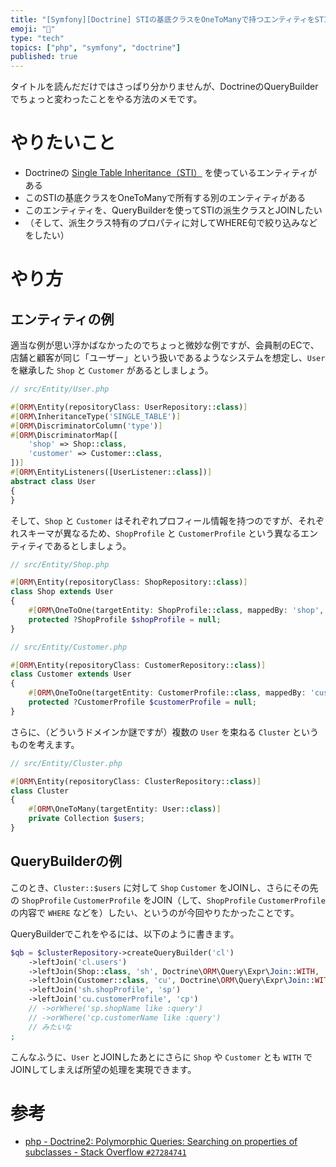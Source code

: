 ```yaml
---
title: "[Symfony][Doctrine] STIの基底クラスをOneToManyで持つエンティティをSTIの派生クラスとJOINする"
emoji: "🎻"
type: "tech"
topics: ["php", "symfony", "doctrine"]
published: true
---
```


タイトルを読んだだけではさっぱり分かりませんが、DoctrineのQueryBuilderでちょっと変わったことをやる方法のメモです。

# やりたいこと

* Doctrineの [Single Table Inheritance（STI）](https://www.doctrine-project.org/projects/doctrine-orm/en/2.7/reference/inheritance-mapping.html#single-table-inheritance) を使っているエンティティがある
* このSTIの基底クラスをOneToManyで所有する別のエンティティがある
* このエンティティを、QueryBuilderを使ってSTIの派生クラスとJOINしたい
* （そして、派生クラス特有のプロパティに対してWHERE句で絞り込みなどをしたい）

# やり方

## エンティティの例

適当な例が思い浮かばなかったのでちょっと微妙な例ですが、会員制のECで、店舗と顧客が同じ「ユーザー」という扱いであるようなシステムを想定し、`User` を継承した `Shop` と `Customer` があるとしましょう。

```php
// src/Entity/User.php

#[ORM\Entity(repositoryClass: UserRepository::class)]
#[ORM\InheritanceType('SINGLE_TABLE')]
#[ORM\DiscriminatorColumn('type')]
#[ORM\DiscriminatorMap([
    'shop' => Shop::class,
    'customer' => Customer::class,
])]
#[ORM\EntityListeners([UserListener::class])]
abstract class User
{
}
```

そして、`Shop` と `Customer` はそれぞれプロフィール情報を持つのですが、それぞれスキーマが異なるため、`ShopProfile` と `CustomerProfile` という異なるエンティティであるとしましょう。

```php
// src/Entity/Shop.php

#[ORM\Entity(repositoryClass: ShopRepository::class)]
class Shop extends User
{
    #[ORM\OneToOne(targetEntity: ShopProfile::class, mappedBy: 'shop', orphanRemoval: true)]
    protected ?ShopProfile $shopProfile = null;
}
```

```php
// src/Entity/Customer.php

#[ORM\Entity(repositoryClass: CustomerRepository::class)]
class Customer extends User
{
    #[ORM\OneToOne(targetEntity: CustomerProfile::class, mappedBy: 'customer', orphanRemoval: true)]
    protected ?CustomerProfile $customerProfile = null;
}
```

さらに、（どういうドメインか謎ですが）複数の `User` を束ねる `Cluster` というものを考えます。

```php
// src/Entity/Cluster.php

#[ORM\Entity(repositoryClass: ClusterRepository::class)]
class Cluster
{
    #[ORM\OneToMany(targetEntity: User::class)]
    private Collection $users;
}
```

## QueryBuilderの例

このとき、`Cluster::$users` に対して `Shop` `Customer` をJOINし、さらにその先の `ShopProfile` `CustomerProfile` をJOIN（して、`ShopProfile` `CustomerProfile` の内容で `WHERE` などを）したい、というのが今回やりたかったことです。

QueryBuilderでこれをやるには、以下のように書きます。

```php
$qb = $clusterRepository->createQueryBuilder('cl')
    ->leftJoin('cl.users')
    ->leftJoin(Shop::class, 'sh', Doctrine\ORM\Query\Expr\Join::WITH, 'u.id = sh.id') // ここがポイント
    ->leftJoin(Customer::class, 'cu', Doctrine\ORM\Query\Expr\Join::WITH, 'u.id = cu.id') // ここがポイント
    ->leftJoin('sh.shopProfile', 'sp')
    ->leftJoin('cu.customerProfile', 'cp')
    // ->orWhere('sp.shopName like :query')
    // ->orWhere('cp.customerName like :query')
    // みたいな
;
```

こんなふうに、`User` とJOINしたあとにさらに `Shop` や `Customer` とも `WITH` でJOINしてしまえば所望の処理を実現できます。

# 参考

* [php - Doctrine2: Polymorphic Queries: Searching on properties of subclasses - Stack Overflow `#27284741`](https://stackoverflow.com/questions/7720138/doctrine2-polymorphic-queries-searching-on-properties-of-subclasses/27284741#27284741)
